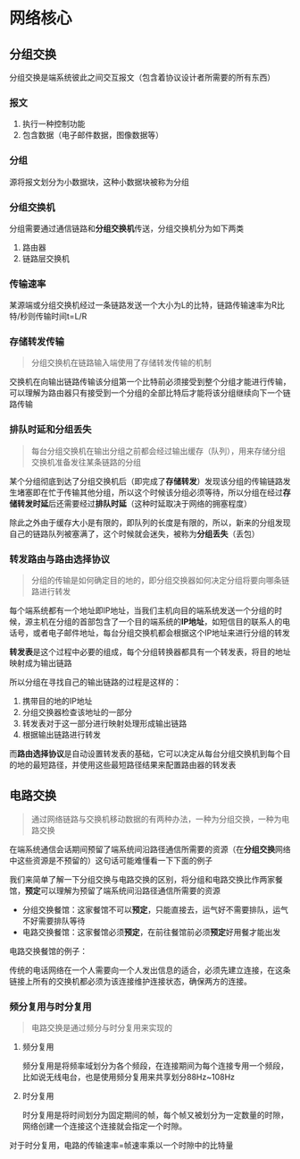 # 网络核心

## 分组交换

分组交换是端系统彼此之间交互报文（包含着协议设计者所需要的所有东西）

### 报文

1. 执行一种控制功能
2. 包含数据（电子邮件数据，图像数据等）

### 分组

源将报文划分为小数据块，这种小数据块被称为分组

### 分组交换机

分组需要通过通信链路和**分组交换机**传送，分组交换机分为如下两类

1. 路由器
2. 链路层交换机

### 传输速率

某源端或分组交换机经过一条链路发送一个大小为L的比特，链路传输速率为R比特/秒则传输时间t=L/R

### 存储转发传输

> 分组交换机在链路输入端使用了存储转发传输的机制

交换机在向输出链路传输该分组第一个比特前必须接受到整个分组才能进行传输，可以理解为路由器只有接受到一个分组的全部比特后才能将该分组继续向下一个链路传输

### 排队时延和分组丢失

> 每台分组交换机在输出分组之前都会经过输出缓存（队列），用来存储分组交换机准备发往某条链路的分组

某个分组彻底到达了分组交换机后（即完成了**存储转发**）发现该分组的传输链路发生堵塞即在忙于传输其他分组，所以这个时候该分组必须等待，所以分组在经过**存储转发时延**后还需要经过**排队时延**（这种时延取决于网络的拥塞程度）

除此之外由于缓存大小是有限的，即队列的长度是有限的，所以，新来的分组发现自己的链路队列被塞满了，这个时候就会迷失，被称为**分组丢失**（丢包）

### 转发路由与路由选择协议

> 分组的传输是如何确定目的地的，即分组交换器如何决定分组将要向哪条链路进行转发

每个端系统都有一个地址即IP地址，当我们主机向目的端系统发送一个分组的时候，源主机在分组的首部包含了一个目的端系统的**IP地址**，如短信目的联系人的电话号，或者电子邮件地址，每台分组交换机都会根据这个IP地址来进行分组的转发

**转发表**是这个过程中必要的组成，每个分组转换器都具有一个转发表，将目的地址映射成为输出链路

所以分组在寻找自己的输出链路的过程是这样的：

1. 携带目的地的IP地址
2. 分组交换器检查该地址的一部分
3. 转发表对于这一部分进行映射处理形成输出链路
4. 根据输出链路进行转发

而**路由选择协议**是自动设置转发表的基础，它可以决定从每台分组交换机到每个目的地的最短路径，并使用这些最短路径结果来配置路由器的转发表

## 电路交换

> 通过网络链路与交换机移动数据的有两种办法，一种为分组交换，一种为电路交换

在端系统通信会话期间预留了端系统间沿路径通信所需要的资源（在**分组交换**网络中这些资源是不预留的）这句话可能难懂看一下下面的例子

我们来简单了解一下分组交换与电路交换的区别，将分组和电路交换比作两家餐馆，**预定**可以理解为预留了端系统间沿路径通信所需要的资源

- 分组交换餐馆：这家餐馆不可以**预定**，只能直接去，运气好不需要排队，运气不好需要排队等待
- 电路交换餐馆：这家餐馆必须**预定**，在前往餐馆前必须**预定**好用餐才能出发

电路交换餐馆的例子：

传统的电话网络在一个人需要向一个人发出信息的适合，必须先建立连接，在这条链接上所有的交换机都必须为该连接维护连接状态，确保两方的连接。

### 频分复用与时分复用

> 电路交换是通过频分与时分复用来实现的

1. 频分复用

   频分复用是将频率域划分为各个频段，在连接期间为每个连接专用一个频段，比如说无线电台，也是使用频分复用来共享划分88Hz~108Hz

2. 时分复用

   时分复用是将时间划分为固定期间的帧，每个帧又被划分为一定数量的时隙，网络创建一个连接这个连接就会指定一个时隙。

对于时分复用，电路的传输速率=帧速率乘以一个时隙中的比特量